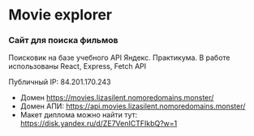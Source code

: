 # Movie explorer #
### Сайт для поиска фильмов ###

Поисковик на базе учебного API Яндекс. Практикума. В работе использованы React, Express, Fetch API

Публичный IP: 84.201.170.243

- Домен https://movies.lizasilent.nomoredomains.monster/
- Домен АПИ: https://api.movies.lizasilent.nomoredomains.monster/ 
- Макет диплома можно найти тут: https://disk.yandex.ru/d/ZE7VenICTFIkbQ?w=1
